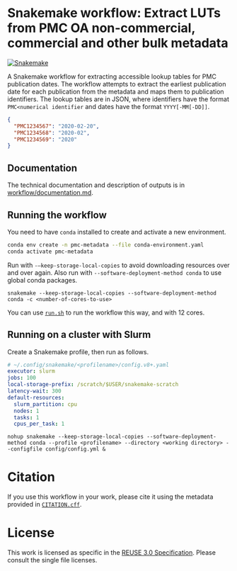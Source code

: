 <!--
SPDX-FileCopyrightText: 2024 German Aerospace Center (DLR)
SPDX-FileContributor: Stephan Druskat <stephan.druskat@dlr.de>

SPDX-License-Identifier: CC0-1.0
-->

# Snakemake workflow: Extract LUTs from PMC OA non-commercial, commercial and other bulk metadata

[![Snakemake](https://img.shields.io/badge/snakemake-≥6.3.0-brightgreen.svg)](https://snakemake.github.io)

A Snakemake workflow for extracting accessible lookup tables for PMC publication dates.
The workflow attempts to extract the earliest publication date for each publication from
the metadata and maps them to publication identifiers. The lookup tables are in JSON,
where identifiers have the format `PMC<numerical identifier` and dates have the format
`YYYY[-MM[-DD]]`.

```json
{
  "PMC1234567": "2020-02-20",
  "PMC1234568": "2020-02",
  "PMC1234569": "2020"
}
```

## Documentation

The technical documentation and description of outputs is in [workflow/documentation.md](workflow/documentation.md).

## Running the workflow

You need to have `conda` installed to create and activate a new environment.

```bash
conda env create -n pmc-metadata --file conda-environment.yaml
conda activate pmc-metadata
```

Run with `-–keep-storage-local-copies` to avoid downloading resources over and over again.
Also run with `--software-deployment-method conda` to use global conda packages.

```shell
snakemake --keep-storage-local-copies --software-deployment-method conda -c <number-of-cores-to-use>
```

You can use [`run.sh`](run.sh) to run the workflow this way, and with 12 cores.

## Running on a cluster with Slurm

Create a Snakemake profile, then run as follows.

```yaml
# ~/.config/snakemake/<profilename>/config.v8+.yaml
executor: slurm
jobs: 100
local-storage-prefix: /scratch/$USER/snakemake-scratch
latency-wait: 300
default-resources:
  slurm_partition: cpu
  nodes: 1
  tasks: 1
  cpus_per_task: 1
```

```shell
nohup snakemake --keep-storage-local-copies --software-deployment-method conda --profile <profilename> --directory <working directory> --configfile config/config.yml &
```

# Citation

If you use this workflow in your work, please cite it using the metadata provided in [`CITATION.cff`](CITATION.cff).

# License

This work is licensed as specific in the [REUSE 3.0 Specification](https://reuse.software/spec/). 
Please consult the single file licenses.
